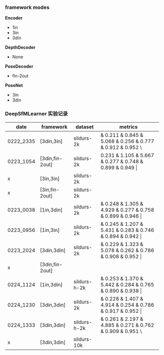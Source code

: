 ### framework modes

 __Encoder__ 
- 1in
- 3in
- 3din

__DepthDecoder__
- None

__PoseDecoder__
- fin-2out

__PoseNet__
- 3in
- 3din 
	
	
### DeepSfMLearner 实验记录



|  date   |framework|dataset | metrics |
|  ----  | ---|----  |---|
|0222_2335 |[3din,3in]     |sildurs-2k 	| &   0.211  &   0.845  &   5.068  &   0.256  &   0.777  &   0.912  &   0.952  \\ |
|0223_1054 |[3din,fin-2out]|sildurs-2k	| 0.231  &   1.105  &   5.667  &   0.277  &   0.748  &   0.899  &   0.949  \\|
| x		   |[3in,3in] 	   |sildurs-2k	|
|x 		   |[3in,fin-2out] |sildurs-2k	|
|0223_0038 |[1in,3din]	   |sildurs-2k  |&   0.248  &   1.305  &   4.929  &   0.277  &   0.758  &   0.899  &   0.946  \\|
|0223_0956 |[1in,3in]      |sildurs-2k 	|&   0.245  &   1.207  &   5.431  &   0.283  &   0.746  &   0.894  &   0.942  \\|
|0223_2024 |[3din,3din]	   |sildurs-2k	|&   0.229  &   1.323  &   5.078  &   0.262  &   0.786  &   0.908  &   0.952  \\|
|x		   |[3din,fin-2out]|			|	
|0224_1124 |[1in,3din] 	   |sildurs-h-2k|&   0.253  &   1.370  &   5.442  &   0.284  &   0.765  &   0.890  &   0.938  \\|
|0224_1230 |[3din,3din]    |sildurs-2k	|&   0.228  &   1.407  &   4.914  &   0.254  &   0.786  &   0.917  &   0.952  \\|
|0224_1333 |[3din,3din]	   |sildurs-h-2k|&   0.261  &   2.197  &   4.885  &   0.271  &   0.762  &   0.909  &   0.951  \\
|x		   |[3din,3din]	   |sildurs-10k	|